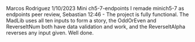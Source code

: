 Marcos Rodriguez
1/10/2023
Mini ch5-7-endpoints
I remade minich5-7 as endpoints
peer review, Sebastian 12:46 - The project is fully functional. The MadLib uses all ten inputs to form a story, the OddOrEven and ReverseItNum both have data validation and work, and the ReverseItAlpha reverses any input given. Well done.